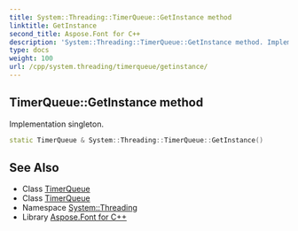 ```yaml
---
title: System::Threading::TimerQueue::GetInstance method
linktitle: GetInstance
second_title: Aspose.Font for C++
description: 'System::Threading::TimerQueue::GetInstance method. Implementation singleton in C++.'
type: docs
weight: 100
url: /cpp/system.threading/timerqueue/getinstance/
---
```

## TimerQueue::GetInstance method


Implementation singleton.

```cpp
static TimerQueue & System::Threading::TimerQueue::GetInstance()
```

## See Also

* Class [TimerQueue](../)
* Class [TimerQueue](../)
* Namespace [System::Threading](../../)
* Library [Aspose.Font for C++](../../../)
